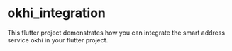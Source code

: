 # okhi_integration

This flutter project demonstrates how you can integrate the smart address service okhi in your flutter project.